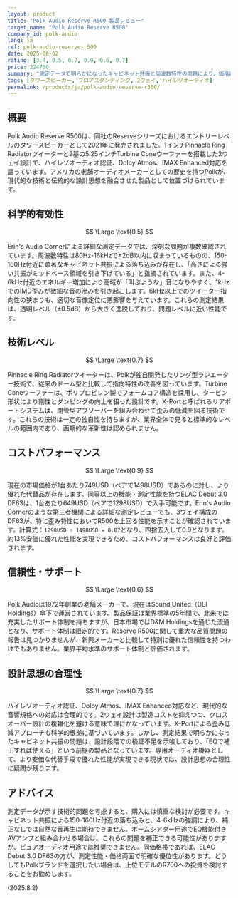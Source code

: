 ```yaml
---
layout: product
title: "Polk Audio Reserve R500 製品レビュー"
target_name: "Polk Audio Reserve R500"
company_id: polk-audio
lang: ja
ref: polk-audio-reserve-r500
date: 2025-08-02
rating: [3.4, 0.5, 0.7, 0.9, 0.6, 0.7]
price: 224700
summary: "測定データで明らかになったキャビネット共振と周波数特性の問題により、価格に見合った性能を発揮できていないタワースピーカー"
tags: [タワースピーカー, フロアスタンディング, 2ウェイ, ハイレゾオーディオ]
permalink: /products/ja/polk-audio-reserve-r500/
---
```


## 概要

Polk Audio Reserve R500は、同社のReserveシリーズにおけるエントリーレベルのタワースピーカーとして2021年に発売されました。1インチPinnacle Ring Radiatorツイーターと2基の5.25インチTurbine Coneウーファーを搭載した2ウェイ設計で、ハイレゾオーディオ認証、Dolby Atmos、IMAX Enhanced対応を謳っています。アメリカの老舗オーディオメーカーとしての歴史を持つPolkが、現代的な技術と伝統的な設計思想を融合させた製品として位置づけられています。

## 科学的有効性

$$ \Large \text{0.5} $$

Erin's Audio Cornerによる詳細な測定データでは、深刻な問題が複数確認されています。周波数特性は80Hz-16kHzで±2dB以内に収まっているものの、150-160Hz付近に顕著なキャビネット共振による落ち込みが存在し、「高さによる強い共振がミッドベース領域を引き下げている」と指摘されています。また、4-6kHz付近のエネルギー増加により高域が「叫ぶような」音になりやすく、1kHzでのIMD歪みが微細な音の滲みを引き起こします。6kHz以上でのツイーター指向性の狭まりも、適切な音像定位に悪影響を与えています。これらの測定結果は、透明レベル（±0.5dB）から大きく逸脱しており、問題レベルに近い性能です。

## 技術レベル

$$ \Large \text{0.7} $$

Pinnacle Ring Radiatorツイーターは、Polkが独自開発したリング型ラジエーター技術で、従来のドーム型と比較して指向特性の改善を図っています。Turbine Coneウーファーは、ポリプロピレン製でフォームコア構造を採用し、タービン形状により剛性とダンピングの向上を狙った設計です。X-Portと呼ばれるリアポートシステムは、閉管型アブソーバーを組み合わせて歪みの低減を図る技術です。これらの技術は一定の独自性を持ちますが、業界全体で見ると標準的なレベルの範囲内であり、画期的な革新性は認められません。

## コストパフォーマンス

$$ \Large \text{0.9} $$

現在の市場価格が1台あたり749USD（ペアで1498USD）であるのに対し、より優れた代替品が存在します。同等以上の機能・測定性能を持つELAC Debut 3.0 DF63は、1台あたり649USD（ペアで1298USD）で入手可能です。Erin's Audio Cornerのような第三者機関による詳細な測定レビューでも、3ウェイ構成のDF63が、特に歪み特性においてR500を上回る性能を示すことが確認されています。計算式：`1298USD ÷ 1498USD = 0.87`となり、四捨五入して0.9となります。約13%安価に優れた性能を実現できるため、コストパフォーマンスは良好と評価されます。

## 信頼性・サポート

$$ \Large \text{0.6} $$

Polk Audioは1972年創業の老舗メーカーで、現在はSound United（DEI Holdings）傘下で運営されています。製品保証は業界標準の5年間で、北米では充実したサポート体制を持ちますが、日本市場ではD&M Holdingsを通じた流通となり、サポート体制は限定的です。Reserve R500に関して重大な品質問題の報告は見つかりませんが、新興メーカーと比較して特別に優れた信頼性を持つわけでもありません。業界平均水準のサポート体制と評価されます。

## 設計思想の合理性

$$ \Large \text{0.7} $$

ハイレゾオーディオ認証、Dolby Atmos、IMAX Enhanced対応など、現代的な音響規格への対応は合理的です。2ウェイ設計は製造コストを抑えつつ、クロスオーバー設計の複雑化を避ける意味で理にかなっています。X-Portによる歪み低減アプローチも科学的根拠に基づいています。しかし、測定結果で明らかになったキャビネット共振の問題は、設計段階での検証不足を示唆しており、「EQで補正すれば使える」という前提の製品となっています。専用オーディオ機器として、より安価な代替手段で優れた性能が実現できる現状では、設計思想の合理性に疑問が残ります。

## アドバイス

測定データが示す技術的問題を考慮すると、購入には慎重な検討が必要です。キャビネット共振による150-160Hz付近の落ち込みと、4-6kHzの強調により、補正なしでは自然な音再生は期待できません。ホームシアター用途でEQ機能付きAVアンプと組み合わせる場合は、これらの問題を補正できる可能性がありますが、ピュアオーディオ用途では推奨できません。同価格帯であれば、ELAC Debut 3.0 DF63の方が、測定性能・価格両面で明確な優位性があります。どうしてもPolkブランドを選択したい場合は、上位モデルのR700への投資を検討することをお勧めします。

(2025.8.2)
